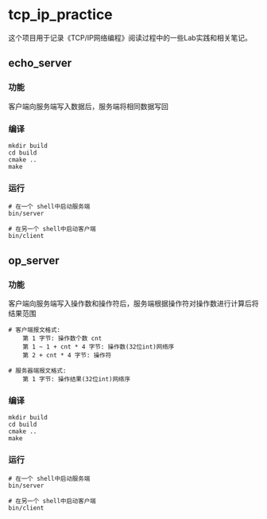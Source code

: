 # tcp_ip_practice
这个项目用于记录《TCP/IP网络编程》阅读过程中的一些Lab实践和相关笔记。
## echo_server
### 功能
客户端向服务端写入数据后，服务端将相同数据写回
### 编译
```shell
mkdir build
cd build
cmake ..
make
```
### 运行
```shell
# 在一个 shell中启动服务端
bin/server

# 在另一个 shell中启动客户端
bin/client
```

## op_server
### 功能
客户端向服务端写入操作数和操作符后，服务端根据操作符对操作数进行计算后将结果范围
```shell
# 客户端报文格式: 
    第 1 字节: 操作数个数 cnt
    第 1 ~ 1 + cnt * 4 字节: 操作数(32位int)网络序
    第 2 + cnt * 4 字节: 操作符

# 服务器端报文格式:
    第 1 字节: 操作结果(32位int)网络序
```
### 编译
```shell
mkdir build
cd build
cmake ..
make
```
### 运行
```shell
# 在一个 shell中启动服务端
bin/server

# 在另一个 shell中启动客户端
bin/client
```